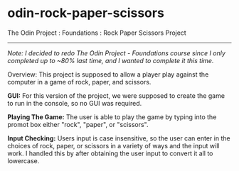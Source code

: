 # odin-rock-paper-scissors
The Odin Project : Foundations : Rock Paper Scissors Project

---

*Note: I decided to redo The Odin Project - Foundations course since I only completed up to ~80% last time, and I wanted to complete it this time.*

Overview: This project is supposed to allow a player play against the computer in a game of rock, paper, and scissors. 

**GUI:**
For this version of the project, we were supposed to create the game to run in the console, so no GUI was required.

**Playing The Game:**
The user is able to play the game by typing into the promot box either "rock", "paper", or "scissors". 

**Input Checking:**
Users input is case insensitive, so the user can enter in the choices of rock, paper, or scissors in a variety of ways and the input will work.
I handled this by after obtaining the user input to convert it all to lowercase.

